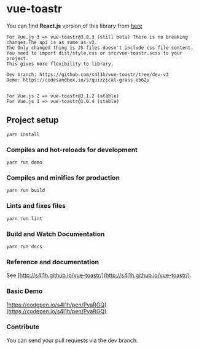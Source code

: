 # vue-toastr

You can find **React.js** version of this library from [here](https://github.com/s4l1h/react-toasted)



```
For Vue.js 3 => vue-toastr@3.0.3 (still beta) There is no breaking changes.The api is as same as v2.
The Only changed thing is JS files doesn't include css file content. 
You need to import dist/style.css or src/vue-toastr.scss to your project.
This gives more flexibility to library.

Dev branch: https://github.com/s4l1h/vue-toastr/tree/dev-v3 
Demo: https://codesandbox.io/s/quizzical-grass-eb62u


For Vue.js 2 => vue-toastr@2.1.2 (stable)
For Vue.js 1 => vue-toastr@1.0.4 (stable)
```

## Project setup

```
yarn install
```

### Compiles and hot-reloads for development

```
yarn run demo
```

### Compiles and minifies for production

```
yarn run build
```

### Lints and fixes files

```
yarn run lint
```

### Build and Watch Documentation

```
yarn run docs
```

### Reference and documentation

See [http://s4l1h.github.io/vue-toastr/](http://s4l1h.github.io/vue-toastr/).

### Basic Demo

[https://codepen.io/s4l1h/pen/PyaRGQ](https://codepen.io/s4l1h/pen/PyaRGQ)

### Contribute

You can send your pull requests via the dev branch.
